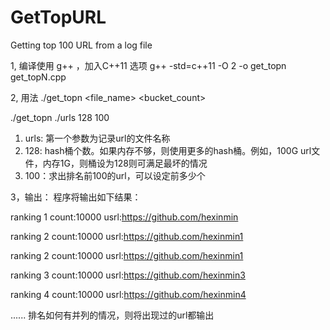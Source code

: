 # GetTopURL
Getting top 100 URL from a log file

1, 编译使用 g++ ，加入C++11 选项
   g++ -std=c++11 -O 2 -o get_topn get_topN.cpp

2, 用法
./get_topn <file_name> <bucket_count> <top count>
   
   ./get_topn ./urls 128 100
   1) urls: 第一个参数为记录url的文件名称
   2) 128: hash桶个数。如果内存不够，则使用更多的hash桶。例如，100G url文件，内存1G，则桶设为128则可满足最坏的情况
   3) 100：求出排名前100的url，可以设定前多少个
   
3，输出：
   程序将输出如下结果：
   
   ranking 1 count:10000 usrl:https://github.com/hexinmin
   
   ranking 2 count:10000 usrl:https://github.com/hexinmin1
   
   ranking 2 count:10000 usrl:https://github.com/hexinmin1
   
   ranking 3 count:10000 usrl:https://github.com/hexinmin3
   
   ranking 4 count:10000 usrl:https://github.com/hexinmin4
   
   ......
   排名如何有并列的情况，则将出现过的url都输出
